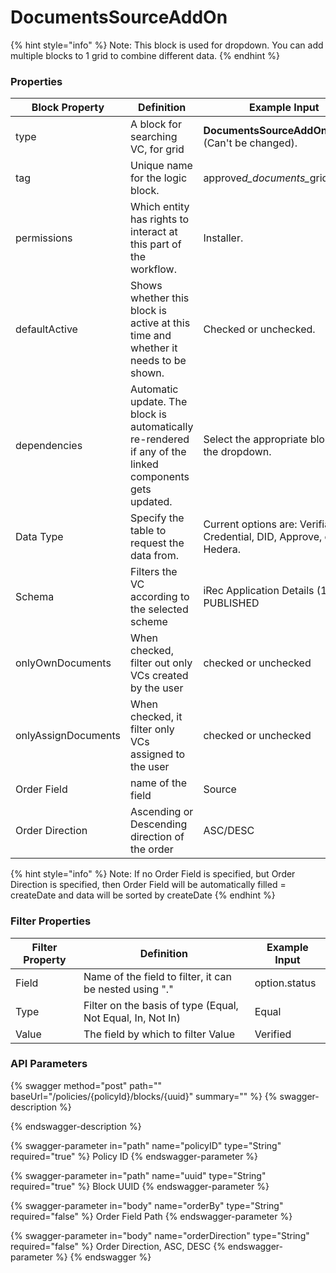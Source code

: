 # DocumentsSourceAddOn

{% hint style="info" %}
Note: This block is used for dropdown. You can add multiple blocks to 1 grid to combine different data.
{% endhint %}

### Properties

<table><thead><tr><th width="282.3333333333333">Block Property</th><th>Definition</th><th>Example Input</th><th>Status</th></tr></thead><tbody><tr><td>type</td><td>A block for searching VC, for grid</td><td><strong>DocumentsSourceAddOn Block</strong> (Can't be changed).</td><td></td></tr><tr><td>tag</td><td>Unique name for the logic block.</td><td>approve<em>d_documents_</em>grid_source</td><td></td></tr><tr><td>permissions</td><td>Which entity has rights to interact at this part of the workflow.</td><td>Installer.</td><td></td></tr><tr><td>defaultActive</td><td>Shows whether this block is active at this time and whether it needs to be shown.</td><td>Checked or unchecked.</td><td></td></tr><tr><td>dependencies</td><td>Automatic update. The block is automatically re-rendered if any of the linked components gets updated.</td><td>Select the appropriate block from the dropdown.</td><td></td></tr><tr><td>Data Type</td><td>Specify the table to request the data from.</td><td>Current options are: Verifiable Credential, DID, Approve, or Hedera.</td><td></td></tr><tr><td>Schema</td><td>Filters the VC according to the selected scheme</td><td>iRec Application Details (1.0.0) PUBLISHED</td><td></td></tr><tr><td>onlyOwnDocuments</td><td>When checked, filter out only VCs created by the user</td><td>checked or unchecked</td><td></td></tr><tr><td>onlyAssignDocuments</td><td>When checked, it filter only VCs assigned to the user</td><td>checked or unchecked</td><td></td></tr><tr><td>Order Field</td><td>name of the field</td><td>Source</td><td></td></tr><tr><td>Order Direction</td><td>Ascending or Descending direction of the order</td><td>ASC/DESC</td><td></td></tr></tbody></table>

{% hint style="info" %}
Note: If no Order Field is specified, but Order Direction is specified, then Order Field will be automatically filled = createDate and data will be sorted by createDate
{% endhint %}

### Filter Properties

| Filter Property | Definition                                                 | Example Input |
| --------------- | ---------------------------------------------------------- | ------------- |
| Field           | Name of the field to filter, it can be nested using "."    | option.status |
| Type            | Filter on the basis of type (Equal, Not Equal, In, Not In) | Equal         |
| Value           | The field by which to filter Value                         | Verified      |

### API Parameters

{% swagger method="post" path="" baseUrl="/policies/{policyId}/blocks/{uuid}" summary="" %}
{% swagger-description %}

{% endswagger-description %}

{% swagger-parameter in="path" name="policyID" type="String" required="true" %}
Policy ID
{% endswagger-parameter %}

{% swagger-parameter in="path" name="uuid" type="String" required="true" %}
Block UUID
{% endswagger-parameter %}

{% swagger-parameter in="body" name="orderBy" type="String" required="false" %}
Order Field Path
{% endswagger-parameter %}

{% swagger-parameter in="body" name="orderDirection" type="String" required="false" %}
Order Direction, ASC, DESC
{% endswagger-parameter %}
{% endswagger %}
